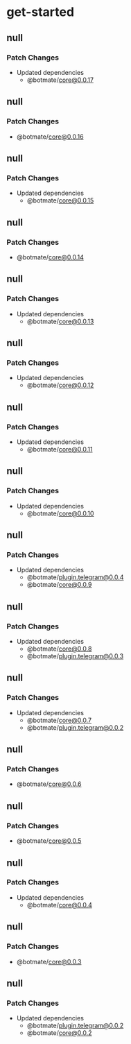 # get-started

## null

### Patch Changes

- Updated dependencies
  - @botmate/core@0.0.17

## null

### Patch Changes

- @botmate/core@0.0.16

## null

### Patch Changes

- Updated dependencies
  - @botmate/core@0.0.15

## null

### Patch Changes

- @botmate/core@0.0.14

## null

### Patch Changes

- Updated dependencies
  - @botmate/core@0.0.13

## null

### Patch Changes

- Updated dependencies
  - @botmate/core@0.0.12

## null

### Patch Changes

- Updated dependencies
  - @botmate/core@0.0.11

## null

### Patch Changes

- Updated dependencies
  - @botmate/core@0.0.10

## null

### Patch Changes

- Updated dependencies
  - @botmate/plugin.telegram@0.0.4
  - @botmate/core@0.0.9

## null

### Patch Changes

- Updated dependencies
  - @botmate/core@0.0.8
  - @botmate/plugin.telegram@0.0.3

## null

### Patch Changes

- Updated dependencies
  - @botmate/core@0.0.7
  - @botmate/plugin.telegram@0.0.2

## null

### Patch Changes

- @botmate/core@0.0.6

## null

### Patch Changes

- @botmate/core@0.0.5

## null

### Patch Changes

- Updated dependencies
  - @botmate/core@0.0.4

## null

### Patch Changes

- @botmate/core@0.0.3

## null

### Patch Changes

- Updated dependencies
  - @botmate/plugin.telegram@0.0.2
  - @botmate/core@0.0.2
